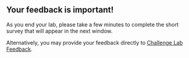 ## Your feedback is important!

As you end your lab, please take a few minutes to complete the short survey that will appear in the next window.

Alternatively, you may provide your feedback directly to <a href = "https://supportrequest.learnondemandsystems.com/sf.php?s=123formbuilder-5553155&control66068515=@Lab.User.Email&control66068522=@Lab.LabInstance.Id&control66608830=@Lab.LabProfile.Id&control66068513=@lab.User.FirstName&control66068514=@lab.User.LastName&control66068517=@lab.User.Organization.Name" target="_blank" Title="Challenge Lab Feedback" ID="lab-feedback-custom-url">Challenge Lab Feedback</a>.
